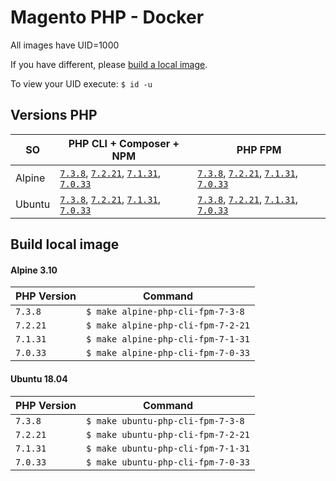 # Magento PHP - Docker

All images have UID=1000

If you have different, please [build a local image](#build-local-image).

To view your UID execute: `$ id -u`

## Versions PHP

| SO | PHP CLI + Composer + NPM | PHP FPM |
|---|---|---|
| Alpine | [`7.3.8`](alpine/7.3.8/cli), [`7.2.21`](alpine/7.2.21/cli), [`7.1.31`](alpine/7.1.31/cli), [`7.0.33`](alpine/7.0.33/cli) | [`7.3.8`](alpine/7.3.8/fpm), [`7.2.21`](alpine/7.2.21/fpm), [`7.1.31`](alpine/7.1.31/fpm), [`7.0.33`](alpine/7.0.33/fpm) |
| Ubuntu | [`7.3.8`](ubuntu/7.3.8/cli), [`7.2.21`](ubuntu/7.2.21/cli), [`7.1.31`](ubuntu/7.1.31/cli), [`7.0.33`](ubuntu/7.0.33/cli) | [`7.3.8`](ubuntu/7.3.8/fpm), [`7.2.21`](ubuntu/7.2.21/fpm), [`7.1.31`](ubuntu/7.1.31/fpm), [`7.0.33`](ubuntu/7.0.33/fpm) |

## Build local image

#### Alpine 3.10

| PHP Version | Command |
|---|---|
| `7.3.8` | `$ make alpine-php-cli-fpm-7-3-8` |
| `7.2.21` | `$ make alpine-php-cli-fpm-7-2-21` |
| `7.1.31` | `$ make alpine-php-cli-fpm-7-1-31` |
| `7.0.33` | `$ make alpine-php-cli-fpm-7-0-33` |

#### Ubuntu 18.04

| PHP Version | Command |
|---|---|
| `7.3.8` | `$ make ubuntu-php-cli-fpm-7-3-8` |
| `7.2.21` | `$ make ubuntu-php-cli-fpm-7-2-21` |
| `7.1.31` | `$ make ubuntu-php-cli-fpm-7-1-31` |
| `7.0.33` | `$ make ubuntu-php-cli-fpm-7-0-33` |